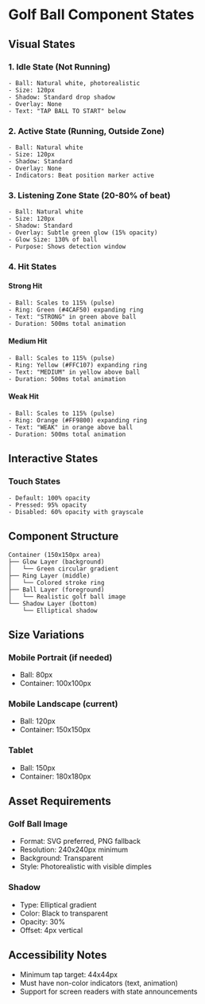 # Golf Ball Component States

## Visual States

### 1. Idle State (Not Running)
```
- Ball: Natural white, photorealistic
- Size: 120px
- Shadow: Standard drop shadow
- Overlay: None
- Text: "TAP BALL TO START" below
```

### 2. Active State (Running, Outside Zone)
```
- Ball: Natural white
- Size: 120px
- Shadow: Standard
- Overlay: None
- Indicators: Beat position marker active
```

### 3. Listening Zone State (20-80% of beat)
```
- Ball: Natural white
- Size: 120px
- Shadow: Standard
- Overlay: Subtle green glow (15% opacity)
- Glow Size: 130% of ball
- Purpose: Shows detection window
```

### 4. Hit States

#### Strong Hit
```
- Ball: Scales to 115% (pulse)
- Ring: Green (#4CAF50) expanding ring
- Text: "STRONG" in green above ball
- Duration: 500ms total animation
```

#### Medium Hit
```
- Ball: Scales to 115% (pulse)
- Ring: Yellow (#FFC107) expanding ring
- Text: "MEDIUM" in yellow above ball
- Duration: 500ms total animation
```

#### Weak Hit
```
- Ball: Scales to 115% (pulse)
- Ring: Orange (#FF9800) expanding ring
- Text: "WEAK" in orange above ball
- Duration: 500ms total animation
```

## Interactive States

### Touch States
```
- Default: 100% opacity
- Pressed: 95% opacity
- Disabled: 60% opacity with grayscale
```

## Component Structure

```
Container (150x150px area)
├── Glow Layer (background)
│   └── Green circular gradient
├── Ring Layer (middle)
│   └── Colored stroke ring
├── Ball Layer (foreground)
│   └── Realistic golf ball image
└── Shadow Layer (bottom)
    └── Elliptical shadow
```

## Size Variations

### Mobile Portrait (if needed)
- Ball: 80px
- Container: 100x100px

### Mobile Landscape (current)
- Ball: 120px
- Container: 150x150px

### Tablet
- Ball: 150px
- Container: 180x180px

## Asset Requirements

### Golf Ball Image
- Format: SVG preferred, PNG fallback
- Resolution: 240x240px minimum
- Background: Transparent
- Style: Photorealistic with visible dimples

### Shadow
- Type: Elliptical gradient
- Color: Black to transparent
- Opacity: 30%
- Offset: 4px vertical

## Accessibility Notes
- Minimum tap target: 44x44px
- Must have non-color indicators (text, animation)
- Support for screen readers with state announcements
